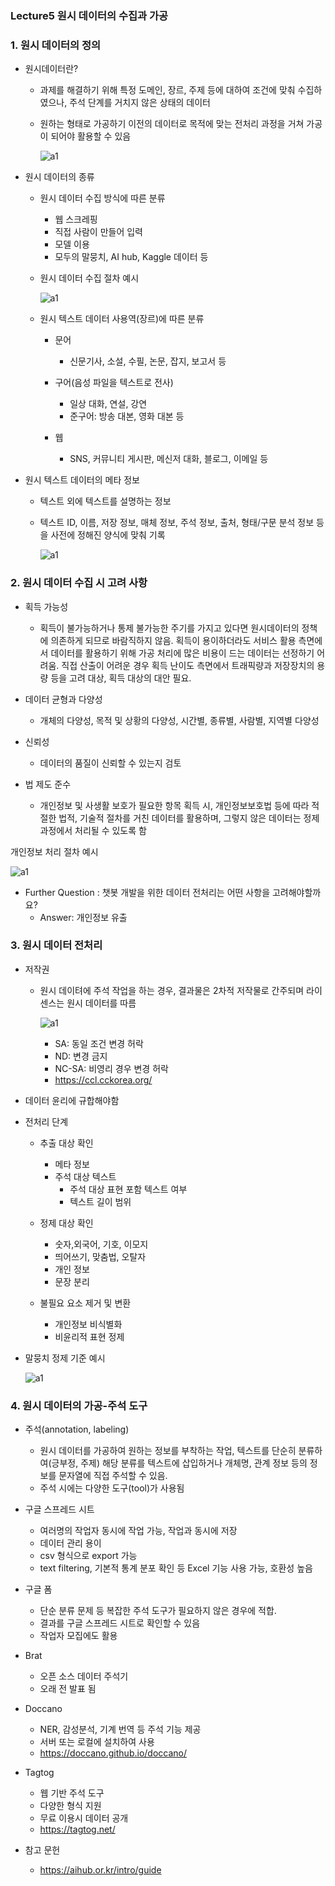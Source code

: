 ### Lecture5 원시 데이터의 수집과 가공

### 1. 원시 데이터의 정의

- 원시데이터란?

  - 과제를 해결하기 위해 특정 도메인, 장르, 주제 등에 대하여 조건에 맞춰 수집하였으나, 주석 단계를 거치지 않은 상태의 데이터

  - 원하는 형태로 가공하기 이전의 데이터로 목적에 맞는 전처리 과정을 거쳐 가공이 되어야 활용할 수 있음

    ![a1](https://user-images.githubusercontent.com/87477828/141706691-d308bf59-937b-45e9-afaa-ee1a3e0a20bb.png)

- 원시 데이터의 종류

  - 원시 데이터 수집 방식에 따른 분류
    - 웹 스크레핑
    - 직접 사람이 만들어 입력
    - 모델 이용
    - 모두의 말뭉치, AI hub, Kaggle 데이터 등

  - 원시 데이터 수집 절차 예시

    ![a1](https://user-images.githubusercontent.com/87477828/141706785-ef24387d-ca57-4204-88b9-4564aa15b772.png)

  - 원시 텍스트 데이터 사용역(장르)에 따른 분류

    - 문어
      - 신문기사, 소설, 수필, 논문, 잡지, 보고서 등

    - 구어(음성 파일을 텍스트로 전사)
      - 일상 대화, 연설, 강연
      - 준구어: 방송 대본, 영화 대본 등

    - 웹
      - SNS, 커뮤니티 게시판, 메신저 대화, 블로그, 이메일 등

- 원시 텍스트 데이터의 메타 정보

  - 텍스트 외에 텍스트를 설명하는 정보

  - 텍스트 ID, 이름, 저장 정보, 매체 정보, 주석 정보, 출처, 형태/구문 분석 정보 등을 사전에 정해진 양식에 맞춰 기록

    ![a1](https://user-images.githubusercontent.com/87477828/141706951-f622038f-4a86-4096-ace7-c82458d3cef8.png)



### 2. 원시 데이터 수집 시 고려 사항

- 획득 가능성
  - 획득이 불가능하거나 통제 불가능한 주기를 가지고 있다면 원시데이터의 정책에 의존하게 되므로 바람직하지 않음. 획득이 용이하더라도 서비스 활용 측면에서 데이터를 활용하기 위해 가공 처리에 많은 비용이 드는 데이터는 선정하기 어려움. 직접 산출이 어려운 경우 획득 난이도 측면에서 트래픽량과 저장장치의 용량 등을 고려 대상, 획득 대상의 대안 필요.

- 데이터 균형과 다양성
  - 개체의 다양성, 목적 및 상황의 다양성, 시간별, 종류별, 사람별, 지역별 다양성
- 신뢰성
  - 데이터의 품질이 신뢰할 수 있는지 검토
- 법 제도 준수
  - 개인정보 및 사생활 보호가 필요한 항목 획득 시, 개인정보보호법 등에 따라 적절한 법적, 기술적 절차를 거친 데이터를 활용하며, 그렇지 않은 데이터는 정제 과정에서 처리될 수 있도록 함

개인정보 처리 절차 예시

![a1](https://user-images.githubusercontent.com/87477828/141707219-340f8780-64e9-41cc-b5f6-6066b0436ac9.png)

- Further Question : 챗봇 개발을 위한 데이터 전처리는 어떤 사항을 고려해야할까요?
  - Answer: 개인정보 유출

### 3. 원시 데이터 전처리

- 저작권

  - 원시 데이텨에 주석 작업을 하는 경우, 결과물은 2차적 저작물로 간주되며 라이센스는 원시 데이터를 따름

    ![a1](https://user-images.githubusercontent.com/87477828/141707358-6d70277c-2ca7-47df-abe3-e6fe1a2a7086.png)

    - SA: 동일 조건 변경 허락
    - ND: 변경 금지
    - NC-SA: 비영리 경우 변경 허락
    - https://ccl.cckorea.org/

- 데이터 윤리에 규합해야함

- 전처리 단계

  - 추출 대상 확인
    - 메타 정보
    - 주석 대상 텍스트
      - 주석 대상 표현 포함 텍스트 여부
      - 텍스트 길이 범위

  - 정제 대상 확인
    - 숫자,외국어, 기호, 이모지
    - 띄어쓰기, 맞춤법, 오탈자
    - 개인 정보
    - 문장 분리

  - 불필요 요소 제거 및 변환
    - 개인정보 비식별화
    - 비윤리적 표현 정제

- 말뭉치 정제 기준 예시

  ![a1](https://user-images.githubusercontent.com/87477828/141707631-3cf60aa9-fad9-415d-a434-7ab9229e7771.png)

### 4. 원시 데이터의 가공-주석 도구

- 주석(annotation, labeling)
  - 원시 데이터를 가공하여 원하는 정보를 부착하는 작업, 텍스트를 단순히 분류하여(긍부정, 주제) 해당 분류를 텍스트에 삽입하거나 개체명, 관계 정보 등의 정보를 문자열에 직접 주석할 수 있음.
  - 주석 시에는 다양한 도구(tool)가 사용됨

- 구글 스프레드 시트
  - 여러명의 작업자 동시에 작업 가능, 작업과 동시에 저장
  - 데이터 관리 용이
  - csv 형식으로 export 가능
  - text filtering, 기본적 통계 분포 확인 등 Excel 기능 사용 가능, 호환성 높음

- 구글 폼
  - 단순 분류 문제 등 복잡한 주석 도구가 필요하지 않은 경우에 적합.
  - 결과를 구글 스프레드 시트로 확인할 수 있음
  - 작업자 모집에도 활용

- Brat
  - 오픈 소스 데이터 주석기
  - 오래 전 발표 됨

- Doccano
  - NER, 감성분석, 기계 번역 등 주석 기능 제공
  - 서버 또는 로컬에 설치하여 사용
  - https://doccano.github.io/doccano/

- Tagtog
  - 웹 기반 주석 도구
  - 다양한 형식 지원
  - 무료 이용시 데이터 공개
  - https://tagtog.net/

- 참고 문헌
  - https://aihub.or.kr/intro/guide